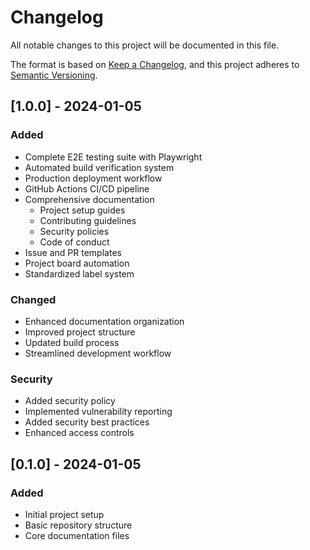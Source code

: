 # Changelog

All notable changes to this project will be documented in this file.

The format is based on [Keep a Changelog](https://keepachangelog.com/en/1.0.0/),
and this project adheres to [Semantic Versioning](https://semver.org/spec/v2.0.0.html).

## [1.0.0] - 2024-01-05

### Added
- Complete E2E testing suite with Playwright
- Automated build verification system
- Production deployment workflow
- GitHub Actions CI/CD pipeline
- Comprehensive documentation
  - Project setup guides
  - Contributing guidelines
  - Security policies
  - Code of conduct
- Issue and PR templates
- Project board automation
- Standardized label system

### Changed
- Enhanced documentation organization
- Improved project structure
- Updated build process
- Streamlined development workflow

### Security
- Added security policy
- Implemented vulnerability reporting
- Added security best practices
- Enhanced access controls

## [0.1.0] - 2024-01-05

### Added
- Initial project setup
- Basic repository structure
- Core documentation files 